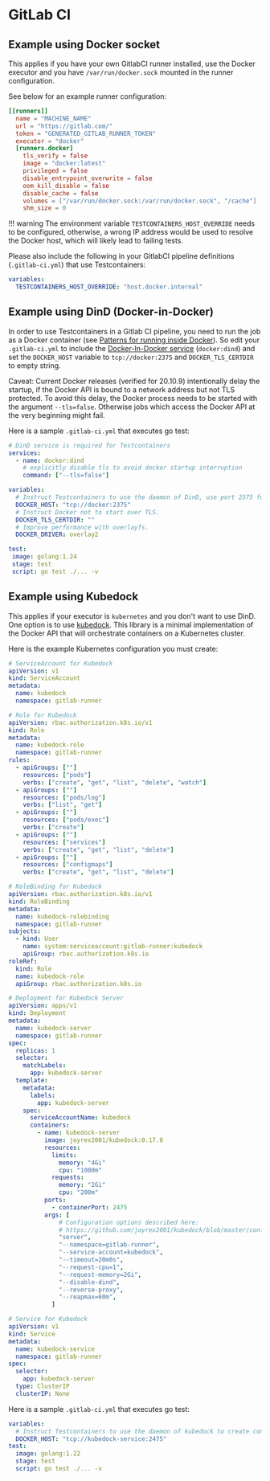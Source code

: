 # GitLab CI

## Example using Docker socket
This applies if you have your own GitlabCI runner installed, use the Docker executor and you have `/var/run/docker.sock` mounted in the runner configuration.

See below for an example runner configuration:

```toml
[[runners]]
  name = "MACHINE_NAME"
  url = "https://gitlab.com/"
  token = "GENERATED_GITLAB_RUNNER_TOKEN"
  executor = "docker"
  [runners.docker]
    tls_verify = false
    image = "docker:latest"
    privileged = false
    disable_entrypoint_overwrite = false
    oom_kill_disable = false
    disable_cache = false
    volumes = ["/var/run/docker.sock:/var/run/docker.sock", "/cache"]
    shm_size = 0
```

!!! warning
    The environment variable `TESTCONTAINERS_HOST_OVERRIDE` needs to be configured, otherwise, a wrong IP address would be used to resolve the Docker host, which will likely lead to failing tests.

Please also include the following in your GitlabCI pipeline definitions (`.gitlab-ci.yml`) that use Testcontainers:

```yaml
variables:
  TESTCONTAINERS_HOST_OVERRIDE: "host.docker.internal"
```

## Example using DinD (Docker-in-Docker)

In order to use Testcontainers in a Gitlab CI pipeline, you need to run the job as a Docker container (see [Patterns for running inside Docker](dind_patterns.md)).
So edit your `.gitlab-ci.yml` to include the [Docker-In-Docker service](https://docs.gitlab.com/ee/ci/docker/using_docker_build.html#use-docker-in-docker-workflow-with-docker-executor) (`docker:dind`) and set the `DOCKER_HOST` variable to `tcp://docker:2375` and `DOCKER_TLS_CERTDIR` to empty string. 

Caveat: Current Docker releases (verified for 20.10.9) intentionally delay the startup, if the Docker API is bound to a network address but not TLS protected. To avoid this delay, the Docker process needs to be started with the argument `--tls=false`.  Otherwise jobs which access the Docker API at the very beginning might fail.

Here is a sample `.gitlab-ci.yml` that executes go test:

```yaml
# DinD service is required for Testcontainers
services:
  - name: docker:dind
    # explicitly disable tls to avoid docker startup interruption
    command: ["--tls=false"]

variables:
  # Instruct Testcontainers to use the daemon of DinD, use port 2375 for non-tls connections.
  DOCKER_HOST: "tcp://docker:2375"
  # Instruct Docker not to start over TLS.
  DOCKER_TLS_CERTDIR: ""
  # Improve performance with overlayfs.
  DOCKER_DRIVER: overlay2

test:
 image: golang:1.24
 stage: test
 script: go test ./... -v
```

## Example using Kubedock

This applies if your executor is `kubernetes` and you don't want to use DinD. One option is to use [kubedock](https://github.com/joyrex2001/kubedock). This library is a minimal implementation of the Docker API that will orchestrate containers on a Kubernetes cluster.

Here is the example Kubernetes configuration you must create:

```yaml
# ServiceAccount for Kubedock
apiVersion: v1
kind: ServiceAccount
metadata:
  name: kubedock
  namespace: gitlab-runner

# Role for Kubedock
apiVersion: rbac.authorization.k8s.io/v1
kind: Role
metadata:
  name: kubedock-role
  namespace: gitlab-runner
rules:
  - apiGroups: [""]
    resources: ["pods"]
    verbs: ["create", "get", "list", "delete", "watch"]
  - apiGroups: [""]
    resources: ["pods/log"]
    verbs: ["list", "get"]
  - apiGroups: [""]
    resources: ["pods/exec"]
    verbs: ["create"]
  - apiGroups: [""]
    resources: ["services"]
    verbs: ["create", "get", "list", "delete"]
  - apiGroups: [""]
    resources: ["configmaps"]
    verbs: ["create", "get", "list", "delete"]

# RoleBinding for Kubedock
apiVersion: rbac.authorization.k8s.io/v1
kind: RoleBinding
metadata:
  name: kubedock-rolebinding
  namespace: gitlab-runner
subjects:
  - kind: User
    name: system:serviceaccount:gitlab-runner:kubedock
    apiGroup: rbac.authorization.k8s.io
roleRef:
  kind: Role
  name: kubedock-role
  apiGroup: rbac.authorization.k8s.io

# Deployment for Kubedock Server
apiVersion: apps/v1
kind: Deployment
metadata:
  name: kubedock-server
  namespace: gitlab-runner
spec:
  replicas: 1
  selector:
    matchLabels:
      app: kubedock-server
  template:
    metadata:
      labels:
        app: kubedock-server
    spec:
      serviceAccountName: kubedock
      containers:
        - name: kubedock-server
          image: joyrex2001/kubedock:0.17.0
          resources:
            limits:
              memory: "4Gi"
              cpu: "1000m"
            requests:
              memory: "2Gi"
              cpu: "200m"
          ports:
            - containerPort: 2475
          args: [
              # Configuration options described here:
              # https://github.com/joyrex2001/kubedock/blob/master/config.md
              "server",
              "--namespace=gitlab-runner",
              "--service-account=kubedock",
              "--timeout=20m0s",
              "--request-cpu=1",
              "--request-memory=2Gi",
              "--disable-dind",
              "--reverse-proxy",
              "--reapmax=60m",
            ]

# Service for Kubedock
apiVersion: v1
kind: Service
metadata:
  name: kubedock-service
  namespace: gitlab-runner
spec:
  selector:
    app: kubedock-server
  type: ClusterIP
  clusterIP: None
```


Here is a sample `.gitlab-ci.yml` that executes go test:

```yaml
variables:
  # Instruct Testcontainers to use the daemon of kubedock to create containers in kubernetes
  DOCKER_HOST: "tcp://kubedock-service:2475"
test:
  image: golang:1.22
  stage: test
  script: go test ./... -v
```
